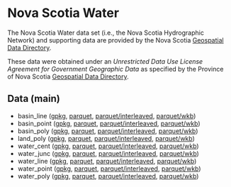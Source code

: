 
# Nova Scotia Water

The Nova Scotia Water data set (i.e., the Nova Scotia Hydrographic Network) and supporting data are provided by the Nova Scotia [Geospatial Data Directory](https://nsgi.novascotia.ca/gdd/).

These data were obtained under an *Unrestricted Data Use License Agreement for Government Geographic Data* as specified by the Province of Nova Scotia [Geospatial Data Directory](https://nsgi.novascotia.ca/gdd/).

<!-- begin file listing -->


## Data (main)

- basin_line ([gpkg](https://github.com/geoarrow/geoarrow-data/releases/download/latest-dev/ns-water-basin_line.gpkg), [parquet](https://github.com/geoarrow/geoarrow-data/releases/download/latest-dev/ns-water-basin_line.parquet), [parquet/interleaved](https://github.com/geoarrow/geoarrow-data/releases/download/latest-dev/ns-water-basin_line-interleaved.parquet), [parquet/wkb](https://github.com/geoarrow/geoarrow-data/releases/download/latest-dev/ns-water-basin_line-wkb.parquet))
- basin_point ([gpkg](https://github.com/geoarrow/geoarrow-data/releases/download/latest-dev/ns-water-basin_point.gpkg), [parquet](https://github.com/geoarrow/geoarrow-data/releases/download/latest-dev/ns-water-basin_point.parquet), [parquet/interleaved](https://github.com/geoarrow/geoarrow-data/releases/download/latest-dev/ns-water-basin_point-interleaved.parquet), [parquet/wkb](https://github.com/geoarrow/geoarrow-data/releases/download/latest-dev/ns-water-basin_point-wkb.parquet))
- basin_poly ([gpkg](https://github.com/geoarrow/geoarrow-data/releases/download/latest-dev/ns-water-basin_poly.gpkg), [parquet](https://github.com/geoarrow/geoarrow-data/releases/download/latest-dev/ns-water-basin_poly.parquet), [parquet/interleaved](https://github.com/geoarrow/geoarrow-data/releases/download/latest-dev/ns-water-basin_poly-interleaved.parquet), [parquet/wkb](https://github.com/geoarrow/geoarrow-data/releases/download/latest-dev/ns-water-basin_poly-wkb.parquet))
- land_poly ([gpkg](https://github.com/geoarrow/geoarrow-data/releases/download/latest-dev/ns-water-land_poly.gpkg), [parquet](https://github.com/geoarrow/geoarrow-data/releases/download/latest-dev/ns-water-land_poly.parquet), [parquet/interleaved](https://github.com/geoarrow/geoarrow-data/releases/download/latest-dev/ns-water-land_poly-interleaved.parquet), [parquet/wkb](https://github.com/geoarrow/geoarrow-data/releases/download/latest-dev/ns-water-land_poly-wkb.parquet))
- water_cent ([gpkg](https://github.com/geoarrow/geoarrow-data/releases/download/latest-dev/ns-water-water_cent.gpkg), [parquet](https://github.com/geoarrow/geoarrow-data/releases/download/latest-dev/ns-water-water_cent.parquet), [parquet/interleaved](https://github.com/geoarrow/geoarrow-data/releases/download/latest-dev/ns-water-water_cent-interleaved.parquet), [parquet/wkb](https://github.com/geoarrow/geoarrow-data/releases/download/latest-dev/ns-water-water_cent-wkb.parquet))
- water_junc ([gpkg](https://github.com/geoarrow/geoarrow-data/releases/download/latest-dev/ns-water-water_junc.gpkg), [parquet](https://github.com/geoarrow/geoarrow-data/releases/download/latest-dev/ns-water-water_junc.parquet), [parquet/interleaved](https://github.com/geoarrow/geoarrow-data/releases/download/latest-dev/ns-water-water_junc-interleaved.parquet), [parquet/wkb](https://github.com/geoarrow/geoarrow-data/releases/download/latest-dev/ns-water-water_junc-wkb.parquet))
- water_line ([gpkg](https://github.com/geoarrow/geoarrow-data/releases/download/latest-dev/ns-water-water_line.gpkg), [parquet](https://github.com/geoarrow/geoarrow-data/releases/download/latest-dev/ns-water-water_line.parquet), [parquet/interleaved](https://github.com/geoarrow/geoarrow-data/releases/download/latest-dev/ns-water-water_line-interleaved.parquet), [parquet/wkb](https://github.com/geoarrow/geoarrow-data/releases/download/latest-dev/ns-water-water_line-wkb.parquet))
- water_point ([gpkg](https://github.com/geoarrow/geoarrow-data/releases/download/latest-dev/ns-water-water_point.gpkg), [parquet](https://github.com/geoarrow/geoarrow-data/releases/download/latest-dev/ns-water-water_point.parquet), [parquet/interleaved](https://github.com/geoarrow/geoarrow-data/releases/download/latest-dev/ns-water-water_point-interleaved.parquet), [parquet/wkb](https://github.com/geoarrow/geoarrow-data/releases/download/latest-dev/ns-water-water_point-wkb.parquet))
- water_poly ([gpkg](https://github.com/geoarrow/geoarrow-data/releases/download/latest-dev/ns-water-water_poly.gpkg), [parquet](https://github.com/geoarrow/geoarrow-data/releases/download/latest-dev/ns-water-water_poly.parquet), [parquet/interleaved](https://github.com/geoarrow/geoarrow-data/releases/download/latest-dev/ns-water-water_poly-interleaved.parquet), [parquet/wkb](https://github.com/geoarrow/geoarrow-data/releases/download/latest-dev/ns-water-water_poly-wkb.parquet))
